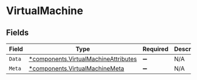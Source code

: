 # VirtualMachine


## Fields

| Field                                                                                       | Type                                                                                        | Required                                                                                    | Description                                                                                 |
| ------------------------------------------------------------------------------------------- | ------------------------------------------------------------------------------------------- | ------------------------------------------------------------------------------------------- | ------------------------------------------------------------------------------------------- |
| `Data`                                                                                      | [*components.VirtualMachineAttributes](../../models/components/virtualmachineattributes.md) | :heavy_minus_sign:                                                                          | N/A                                                                                         |
| `Meta`                                                                                      | [*components.VirtualMachineMeta](../../models/components/virtualmachinemeta.md)             | :heavy_minus_sign:                                                                          | N/A                                                                                         |